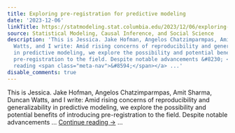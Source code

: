 ```yaml
---
title: Exploring pre-registration for predictive modeling
date: '2023-12-06'
linkTitle: https://statmodeling.stat.columbia.edu/2023/12/06/exploring-pre-registration-for-predictive-modeling/
source: Statistical Modeling, Causal Inference, and Social Science
description: 'This is Jessica. Jake Hofman, Angelos Chatzimparmpas, Amit Sharma, Duncan
  Watts, and I write: Amid rising concerns of reproducibility and generalizability
  in predictive modeling, we explore the possibility and potential benefits of introducing
  pre-registration to the field. Despite notable advancements &#8230; <a href="https://statmodeling.stat.columbia.edu/2023/12/06/exploring-pre-registration-for-predictive-modeling/">Continue
  reading <span class="meta-nav">&#8594;</span></a> ...'
disable_comments: true
---
```

This is Jessica. Jake Hofman, Angelos Chatzimparmpas, Amit Sharma, Duncan Watts, and I write: Amid rising concerns of reproducibility and generalizability in predictive modeling, we explore the possibility and potential benefits of introducing pre-registration to the field. Despite notable advancements &#8230; <a href="https://statmodeling.stat.columbia.edu/2023/12/06/exploring-pre-registration-for-predictive-modeling/">Continue reading <span class="meta-nav">&#8594;</span></a> ...
